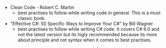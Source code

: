 * Clean Code - Robert C. Martin
  * best practises to follow while writing code in general. This is a must classic book.
* "Effective C#: 50 Specific Ways to Improve Your C#" by Bill Wagner
  * best practises to follow while writing C# code. It covers C# 6.0 and not the latest version but its higly recommended because its more about principle and not syntax when it comes to best practises.     
